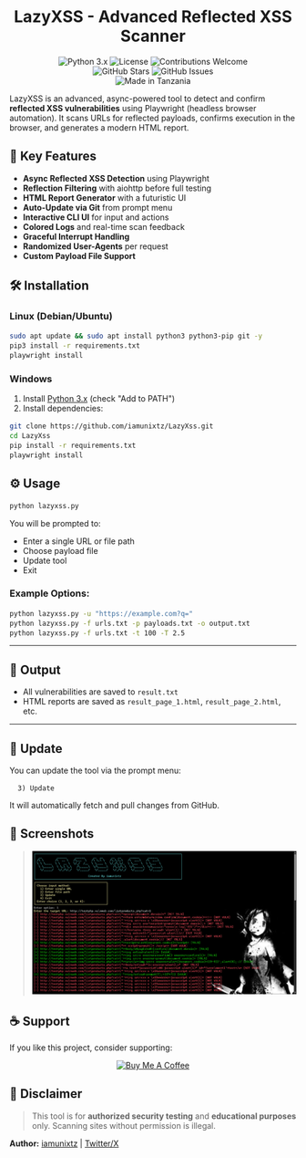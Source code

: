 <h1 align="center">LazyXSS - Advanced Reflected XSS Scanner</h1>

<p align="center">
  <img src="https://img.shields.io/badge/Python-3.x-blue?style=for-the-badge" alt="Python 3.x" />
  <img src="https://img.shields.io/github/license/iamunixtz/LazyXss?style=for-the-badge" alt="License" />
  <img src="https://img.shields.io/badge/Contributions-Welcome-brightgreen?style=for-the-badge" alt="Contributions Welcome" />
  <br>
  <img src="https://img.shields.io/github/stars/iamunixtz/LazyXss?style=for-the-badge" alt="GitHub Stars" />
  <img src="https://img.shields.io/github/issues/iamunixtz/LazyXss?style=for-the-badge" alt="GitHub Issues" />
  <br>
  <img src="https://img.shields.io/badge/Made_in-Tanzania-orange?style=for-the-badge" alt="Made in Tanzania" />
</p>

LazyXSS is an advanced, async-powered tool to detect and confirm **reflected XSS vulnerabilities** using Playwright (headless browser automation). It scans URLs for reflected payloads, confirms execution in the browser, and generates a modern HTML report.

## 🚀 Key Features

* **Async Reflected XSS Detection** using Playwright
* **Reflection Filtering** with aiohttp before full testing
* **HTML Report Generator** with a futuristic UI
* **Auto-Update via Git** from prompt menu
* **Interactive CLI UI** for input and actions
* **Colored Logs** and real-time scan feedback
* **Graceful Interrupt Handling**
* **Randomized User-Agents** per request
* **Custom Payload File Support**

## 🛠 Installation

### Linux (Debian/Ubuntu)

```bash
sudo apt update && sudo apt install python3 python3-pip git -y
pip3 install -r requirements.txt
playwright install
```

### Windows

1. Install [Python 3.x](https://python.org) (check "Add to PATH")
2. Install dependencies:

```bash
git clone https://github.com/iamunixtz/LazyXss.git
cd LazyXss
pip install -r requirements.txt
playwright install
```

## ⚙️ Usage

```bash
python lazyxss.py
```

You will be prompted to:

* Enter a single URL or file path
* Choose payload file
* Update tool
* Exit

### Example Options:

```bash
python lazyxss.py -u "https://example.com?q="
python lazyxss.py -f urls.txt -p payloads.txt -o output.txt
python lazyxss.py -f urls.txt -t 100 -T 2.5
```

---

## 📁 Output

* All vulnerabilities are saved to `result.txt`
* HTML reports are saved as `result_page_1.html`, `result_page_2.html`, etc.

---

## 🔄 Update

You can update the tool via the prompt menu:

```text
  3) Update
```

It will automatically fetch and pull changes from GitHub.

## 📸 Screenshots

> ![image](lazyxss.png)


## ☕ Support

If you like this project, consider supporting:

<div align="center">
  <a href="https://buymeacoffee.com/iamunixtz">
    <img src="https://img.buymeacoffee.com/button-api/?text=Buy me a coffee&emoji=&slug=iamunixtz&button_colour=06b6d4&font_colour=0f172a&font_family=Inter&outline_colour=000000&coffee_colour=FFDD00" alt="Buy Me A Coffee" />
  </a>
</div>



## 📜 Disclaimer

> This tool is for **authorized security testing** and **educational purposes** only.
> Scanning sites without permission is illegal.


**Author:** [iamunixtz](https://github.com/iamunixtz) | [Twitter/X](https://x.com/iamunixtz)
